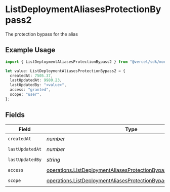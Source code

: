 # ListDeploymentAliasesProtectionBypass2

The protection bypass for the alias

## Example Usage

```typescript
import { ListDeploymentAliasesProtectionBypass2 } from "@vercel/sdk/models/operations/listdeploymentaliases.js";

let value: ListDeploymentAliasesProtectionBypass2 = {
  createdAt: 7505.37,
  lastUpdatedAt: 9980.23,
  lastUpdatedBy: "<value>",
  access: "granted",
  scope: "user",
};
```

## Fields

| Field                                                                                                                                                | Type                                                                                                                                                 | Required                                                                                                                                             | Description                                                                                                                                          |
| ---------------------------------------------------------------------------------------------------------------------------------------------------- | ---------------------------------------------------------------------------------------------------------------------------------------------------- | ---------------------------------------------------------------------------------------------------------------------------------------------------- | ---------------------------------------------------------------------------------------------------------------------------------------------------- |
| `createdAt`                                                                                                                                          | *number*                                                                                                                                             | :heavy_check_mark:                                                                                                                                   | N/A                                                                                                                                                  |
| `lastUpdatedAt`                                                                                                                                      | *number*                                                                                                                                             | :heavy_check_mark:                                                                                                                                   | N/A                                                                                                                                                  |
| `lastUpdatedBy`                                                                                                                                      | *string*                                                                                                                                             | :heavy_check_mark:                                                                                                                                   | N/A                                                                                                                                                  |
| `access`                                                                                                                                             | [operations.ListDeploymentAliasesProtectionBypassAccess](../../models/operations/listdeploymentaliasesprotectionbypassaccess.md)                     | :heavy_check_mark:                                                                                                                                   | N/A                                                                                                                                                  |
| `scope`                                                                                                                                              | [operations.ListDeploymentAliasesProtectionBypassDeploymentsScope](../../models/operations/listdeploymentaliasesprotectionbypassdeploymentsscope.md) | :heavy_check_mark:                                                                                                                                   | N/A                                                                                                                                                  |